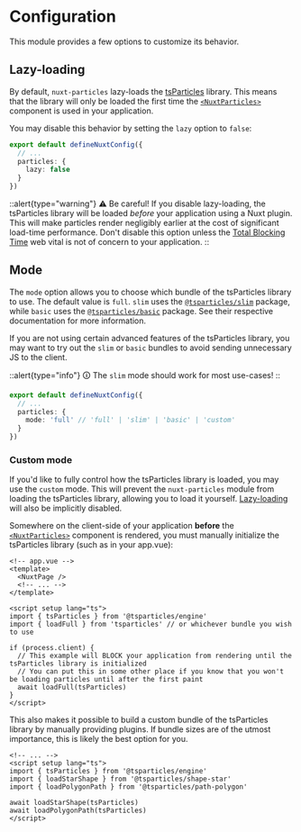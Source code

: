 # Configuration

This module provides a few options to customize its behavior.

## Lazy-loading

By default, `nuxt-particles` lazy-loads the [tsParticles](https://particles.js.org) library. This means that the library
will only be loaded the first time the [`<NuxtParticles>`](/components/nuxt-particles) component is used in your application.

You may disable this behavior by setting the `lazy` option to `false`:

```ts
export default defineNuxtConfig({
  // ...
  particles: {
    lazy: false
  }
})
```

::alert{type="warning"}
⚠️ Be careful! If you disable lazy-loading, the tsParticles library will be loaded *before* your application using a Nuxt
plugin. This will make particles render negligibly earlier at the cost of significant load-time performance. Don't disable
this option unless the [Total Blocking Time](https://web.dev/tbt/) web vital is not of concern to your application.
::


## Mode

The `mode` option allows you to choose which bundle of the tsParticles library to use. The default value is `full`.
`slim` uses the
[`@tsparticles/slim`](https://www.npmjs.com/package/@tsparticles/slim)
package, while `basic` uses the
[`@tsparticles/basic`](https://www.npmjs.com/package/@tsparticles/basic) 
package. See their respective documentation for more information.

If you are not using certain advanced features of the tsParticles library, you may want to try out the `slim` or `basic`
bundles to avoid sending unnecessary JS to the client.

::alert{type="info"}
🛈 The `slim` mode should work for most use-cases!
::

```ts
export default defineNuxtConfig({
  // ...
  particles: {
    mode: 'full' // 'full' | 'slim' | 'basic' | 'custom'
  }
})
```

### Custom mode

If you'd like to fully control how the tsParticles library is loaded, you may use the `custom` mode. This will prevent
the `nuxt-particles` module from loading the tsParticles library, allowing you to load it yourself.
[Lazy-loading](#lazy-loading) will also be implicitly disabled.

Somewhere on the client-side of your application **before** the [`<NuxtParticles>`](/components/nuxt-particles)
component is rendered, you must manually initialize the tsParticles library (such as in your app.vue):

```vue
<!-- app.vue -->
<template>
  <NuxtPage />
  <!-- ... -->
</template>

<script setup lang="ts">
import { tsParticles } from '@tsparticles/engine'
import { loadFull } from 'tsparticles' // or whichever bundle you wish to use

if (process.client) {
  // This example will BLOCK your application from rendering until the tsParticles library is initialized
  // You can put this in some other place if you know that you won't be loading particles until after the first paint
  await loadFull(tsParticles)
}
</script>
```

This also makes it possible to build a custom bundle of the tsParticles library by manually providing plugins.
If bundle sizes are of the utmost importance, this is likely the best option for you.

```vue
<!-- ... -->
<script setup lang="ts">
import { tsParticles } from '@tsparticles/engine'
import { loadStarShape } from '@tsparticles/shape-star'
import { loadPolygonPath } from '@tsparticles/path-polygon'

await loadStarShape(tsParticles)
await loadPolygonPath(tsParticles)
</script>
```
